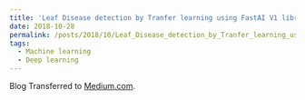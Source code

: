 ```yaml
---
title: 'Leaf Disease detection by Tranfer learning using FastAI V1 library'
date: 2018-10-28
permalink: /posts/2018/10/Leaf_Disease_detection_by_Tranfer_learning_using_FastAI_V1_library/
tags:
  - Machine learning
  - Deep learning
---
```


Blog Transferred to [Medium.com](https://towardsdatascience.com/transfer-learning-using-the-fastai-library-d686b238213e).